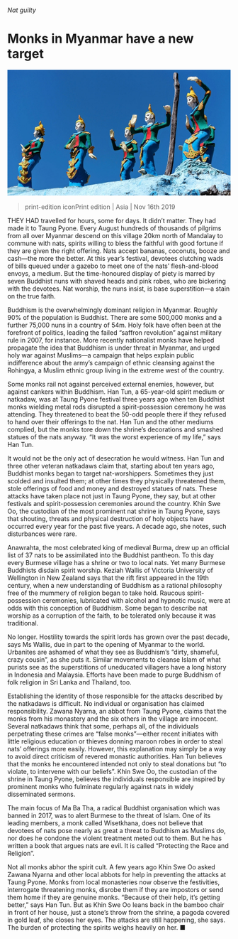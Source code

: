 ###### Nat guilty

# Monks in Myanmar have a new target 

![image](images/20191116_ASP006_0.jpg) 

> print-edition iconPrint edition | Asia | Nov 16th 2019 

THEY HAD travelled for hours, some for days. It didn’t matter. They had made it to Taung Pyone. Every August hundreds of thousands of pilgrims from all over Myanmar descend on this village 20km north of Mandalay to commune with nats, spirits willing to bless the faithful with good fortune if they are given the right offering. Nats accept bananas, coconuts, booze and cash—the more the better. At this year’s festival, devotees clutching wads of bills queued under a gazebo to meet one of the nats’ flesh-and-blood envoys, a medium. But the time-honoured display of piety is marred by seven Buddhist nuns with shaved heads and pink robes, who are bickering with the devotees. Nat worship, the nuns insist, is base superstition—a stain on the true faith. 

Buddhism is the overwhelmingly dominant religion in Myanmar. Roughly 90% of the population is Buddhist. There are some 500,000 monks and a further 75,000 nuns in a country of 54m. Holy folk have often been at the forefront of politics, leading the failed “saffron revolution” against military rule in 2007, for instance. More recently nationalist monks have helped propagate the idea that Buddhism is under threat in Myanmar, and urged holy war against Muslims—a campaign that helps explain public indifference about the army’s campaign of ethnic cleansing against the Rohingya, a Muslim ethnic group living in the extreme west of the country. 

Some monks rail not against perceived external enemies, however, but against cankers within Buddhism. Han Tun, a 65-year-old spirit medium or natkadaw, was at Taung Pyone festival three years ago when ten Buddhist monks wielding metal rods disrupted a spirit-possession ceremony he was attending. They threatened to beat the 50-odd people there if they refused to hand over their offerings to the nat. Han Tun and the other mediums complied, but the monks tore down the shrine’s decorations and smashed statues of the nats anyway. “It was the worst experience of my life,” says Han Tun. 

It would not be the only act of desecration he would witness. Han Tun and three other veteran natkadaws claim that, starting about ten years ago, Buddhist monks began to target nat-worshippers. Sometimes they just scolded and insulted them; at other times they physically threatened them, stole offerings of food and money and destroyed statues of nats. These attacks have taken place not just in Taung Pyone, they say, but at other festivals and spirit-possession ceremonies around the country. Khin Swe Oo, the custodian of the most prominent nat shrine in Taung Pyone, says that shouting, threats and physical destruction of holy objects have occurred every year for the past five years. A decade ago, she notes, such disturbances were rare. 

Anawrahta, the most celebrated king of medieval Burma, drew up an official list of 37 nats to be assimilated into the Buddhist pantheon. To this day every Burmese village has a shrine or two to local nats. Yet many Burmese Buddhists disdain spirit worship. Keziah Wallis of Victoria University of Wellington in New Zealand says that the rift first appeared in the 19th century, when a new understanding of Buddhism as a rational philosophy free of the mummery of religion began to take hold. Raucous spirit-possession ceremonies, lubricated with alcohol and hypnotic music, were at odds with this conception of Buddhism. Some began to describe nat worship as a corruption of the faith, to be tolerated only because it was traditional. 

No longer. Hostility towards the spirit lords has grown over the past decade, says Ms Wallis, due in part to the opening of Myanmar to the world. Urbanites are ashamed of what they see as Buddhism’s “dirty, shameful, crazy cousin”, as she puts it. Similar movements to cleanse Islam of what purists see as the superstitions of uneducated villagers have a long history in Indonesia and Malaysia. Efforts have been made to purge Buddhism of folk religion in Sri Lanka and Thailand, too. 

Establishing the identity of those responsible for the attacks described by the natkadaws is difficult. No individual or organisation has claimed responsibility. Zawana Nyarna, an abbot from Taung Pyone, claims that the monks from his monastery and the six others in the village are innocent. Several natkadaws think that some, perhaps all, of the individuals perpetrating these crimes are “false monks”—either recent initiates with little religious education or thieves donning maroon robes in order to steal nats’ offerings more easily. However, this explanation may simply be a way to avoid direct criticism of revered monastic authorities. Han Tun believes that the monks he encountered intended not only to steal donations but “to violate, to intervene with our beliefs”. Khin Swe Oo, the custodian of the shrine in Taung Pyone, believes the individuals responsible are inspired by prominent monks who fulminate regularly against nats in widely disseminated sermons. 

The main focus of Ma Ba Tha, a radical Buddhist organisation which was banned in 2017, was to alert Burmese to the threat of Islam. One of its leading members, a monk called Wisetkhana, does not believe that devotees of nats pose nearly as great a threat to Buddhism as Muslims do, nor does he condone the violent treatment meted out to them. But he has written a book that argues nats are evil. It is called “Protecting the Race and Religion”.  

Not all monks abhor the spirit cult. A few years ago Khin Swe Oo asked Zawana Nyarna and other local abbots for help in preventing the attacks at Taung Pyone. Monks from local monasteries now observe the festivities, interrogate threatening monks, disrobe them if they are impostors or send them home if they are genuine monks. “Because of their help, it’s getting better,” says Han Tun. But as Khin Swe Oo leans back in the bamboo chair in front of her house, just a stone’s throw from the shrine, a pagoda covered in gold leaf, she closes her eyes. The attacks are still happening, she says. The burden of protecting the spirits weighs heavily on her. ■ 

